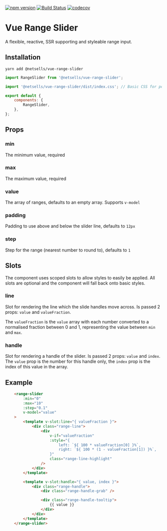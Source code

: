 [![npm version](https://badge.fury.io/js/%40netsells%2Fvue-range-slider.svg)](https://badge.fury.io/js/%40netsells%2Fvue-range-slider)
[![Build Status](https://travis-ci.com/netsells/vue-range-slider.svg?branch=master)](https://travis-ci.com/netsells/vue-range-slider)
[![codecov](https://codecov.io/gh/netsells/vue-range-slider/branch/master/graph/badge.svg)](https://codecov.io/gh/netsells/vue-range-slider)

# Vue Range Slider

A flexible, reactive, SSR supporting and styleable range input.

## Installation
```
yarn add @netsells/vue-range-slider
```

```javascript
import RangeSlider from '@netsells/vue-range-slider';

import '@netsells/vue-range-slider/dist/index.css'; // Basic CSS for positioning elements

export default {
    components: {
        RangeSlider,
    },
};
```

## Props

### min

The minimum value, required

### max

The maximum value, required

### value

The array of ranges, defaults to an empty array. Supports `v-model`

### padding

Padding to use above and below the slider line, defaults to `12px`

### step

Step for the range (nearest number to round to), defaults to `1`

## Slots

The component uses scoped slots to allow styles to easily be applied. All slots
are optional and the component will fall back onto basic styles.

### line

Slot for rendering the line which the slide handles move across. Is passed 2
props: `value` and `valueFraction`.

The `valueFraction` is the `value` array with each number converted to a
normalised fraction between 0 and 1, representing the value between `min` and
`max`.

### handle

Slot for rendering a handle of the slider. Is passed 2 props: `value` and
`index`. The `value` prop is the number for this handle only, the `index` prop
is the index of this value in the array.

## Example

```html
    <range-slider
        :min="0"
        :max="10"
        :step="0.1"
        v-model="value"
    >
        <template v-slot:line="{ valueFraction }">
            <div class="range-line">
                <div
                    v-if="valueFraction"
                    :style="{
                        left: `${ 100 * valueFraction[0] }%`,
                        right: `${ 100 * (1 - valueFraction[1]) }%`,
                    }"
                    class="range-line-highlight"
                />
            </div>
        </template>

        <template v-slot:handle="{ value, index }">
            <div class="range-handle">
                <div class="range-handle-grab" />

                <div class="range-handle-tooltip">
                    {{ value }}
                </div>
            </div>
        </template>
    </range-slider>
```
